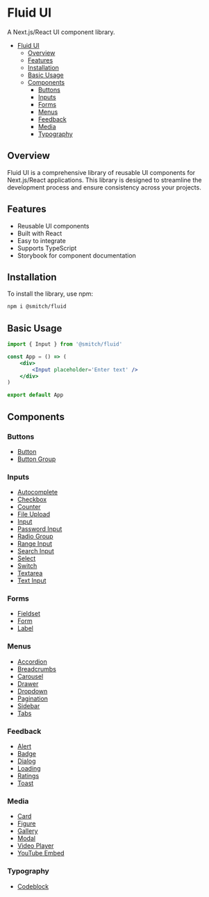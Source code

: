 # Fluid UI

A Next.js/React UI component library.

-   [Fluid UI](#fluid-ui)
    -   [Overview](#overview)
    -   [Features](#features)
    -   [Installation](#installation)
    -   [Basic Usage](#basic-usage)
    -   [Components](#components)
        -   [Buttons](#buttons)
        -   [Inputs](#inputs)
        -   [Forms](#forms)
        -   [Menus](#menus)
        -   [Feedback](#feedback)
        -   [Media](#media)
        -   [Typography](#typography)

## Overview

Fluid UI is a comprehensive library of reusable UI components for Next.js/React applications. This library is designed to streamline the development process and ensure consistency across your projects.

## Features

-   Reusable UI components
-   Built with React
-   Easy to integrate
-   Supports TypeScript
-   Storybook for component documentation

## Installation

To install the library, use npm:

```sh
npm i @smitch/fluid
```

## Basic Usage

```jsx
import { Input } from '@smitch/fluid'

const App = () => (
	<div>
		<Input placeholder='Enter text' />
	</div>
)

export default App
```

## Components

### Buttons

-   <a href='https://github.com/sjmitch-git/fluent/blob/master/docs/button.md'>Button</a>
-   <a href='https://github.com/sjmitch-git/fluent/blob/master/docs/buttongroup.md'>Button Group</a>

### Inputs

-   <a href='https://github.com/sjmitch-git/fluent/blob/master/docs/autocomplete.md'>Autocomplete</a>
-   <a href='https://github.com/sjmitch-git/fluent/blob/master/docs/checkbox.md'>Checkbox</a>
-   <a href='https://github.com/sjmitch-git/fluent/blob/master/docs/counter.md'>Counter</a>
-   <a href='https://github.com/sjmitch-git/fluent/blob/master/docs/fileupload.md'>File Upload</a>
-   <a href='https://github.com/sjmitch-git/fluent/blob/master/docs/input.md'>Input</a>
-   <a href='https://github.com/sjmitch-git/fluent/blob/master/docs/passwordinput.md'>Password Input</a>
-   <a href='https://github.com/sjmitch-git/fluent/blob/master/docs/radiogroup.md'>Radio Group</a>
-   <a href='https://github.com/sjmitch-git/fluent/blob/master/docs/rangeinput.md'>Range Input</a>
-   <a href='https://github.com/sjmitch-git/fluent/blob/master/docs/searchinput.md'>Search Input</a>
-   <a href='https://github.com/sjmitch-git/fluent/blob/master/docs/select.md'>Select</a>
-   <a href='https://github.com/sjmitch-git/fluent/blob/master/docs/switch.md'>Switch</a>
-   <a href='https://github.com/sjmitch-git/fluent/blob/master/docs/textarea.md'>Textarea</a>
-   <a href='https://github.com/sjmitch-git/fluent/blob/master/docs/textinput.md'>Text Input</a>

### Forms

-   <a href='https://github.com/sjmitch-git/fluent/blob/master/docs/fieldset.md'>Fieldset</a>
-   <a href='https://github.com/sjmitch-git/fluent/blob/master/docs/form.md'>Form</a>
-   <a href='https://github.com/sjmitch-git/fluent/blob/master/docs/label.md'>Label</a>

### Menus

-   <a href='https://github.com/sjmitch-git/fluent/blob/master/docs/accordion.md'>Accordion</a>
-   <a href='https://github.com/sjmitch-git/fluent/blob/master/docs/breadcrumbs.md'>Breadcrumbs</a>
-   <a href='https://github.com/sjmitch-git/fluent/blob/master/docs/carousel.md'>Carousel</a>
-   <a href='https://github.com/sjmitch-git/fluent/blob/master/docs/drawer.md'>Drawer</a>
-   <a href='https://github.com/sjmitch-git/fluent/blob/master/docs/dropdown.md'>Dropdown</a>
-   <a href='https://github.com/sjmitch-git/fluent/blob/master/docs/pagination.md'>Pagination</a>
-   <a href='https://github.com/sjmitch-git/fluent/blob/master/docs/sidebar.md'>Sidebar</a>
-   <a href='https://github.com/sjmitch-git/fluent/blob/master/docs/tabs.md'>Tabs</a>

### Feedback

-   <a href='https://github.com/sjmitch-git/fluent/blob/master/docs/alert.md'>Alert</a>
-   <a href='https://github.com/sjmitch-git/fluent/blob/master/docs/badge.md'>Badge</a>
-   <a href='https://github.com/sjmitch-git/fluent/blob/master/docs/dialog.md'>Dialog</a>
-   <a href='https://github.com/sjmitch-git/fluent/blob/master/docs/loading.md'>Loading</a>
-   <a href='https://github.com/sjmitch-git/fluent/blob/master/docs/ratings.md'>Ratings</a>
-   <a href='https://github.com/sjmitch-git/fluent/blob/master/docs/toast.md'>Toast</a>

### Media

-   <a href='https://github.com/sjmitch-git/fluent/blob/master/docs/card.md'>Card</a>
-   <a href='https://github.com/sjmitch-git/fluent/blob/master/docs/figure.md'>Figure</a>
-   <a href='https://github.com/sjmitch-git/fluent/blob/master/docs/gallery.md'>Gallery</a>
-   <a href='https://github.com/sjmitch-git/fluent/blob/master/docs/modal.md'>Modal</a>
-   <a href='https://github.com/sjmitch-git/fluent/blob/master/docs/videoplayer.md'>Video Player</a>
-   <a href='https://github.com/sjmitch-git/fluent/blob/master/docs/youtubeembed.md'>YouTube Embed</a>

### Typography

-   <a href='https://github.com/sjmitch-git/fluent/blob/master/docs/codeblock.md'>Codeblock</a>
